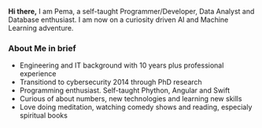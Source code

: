 **Hi there,**
I am Pema, a self-taught Programmer/Developer, Data Analyst and Database enthusiast. I am now 
on a curiosity driven AI and Machine Learning adventure.

### About Me in brief
* Engineering and IT background with 10 years plus professional experience
* Transitiond to cybersecurity 2014 through PhD research
* Programming enthusiast. Self-taught Phython, Angular and Swift
* Curious of about numbers, new technologies and learning new skills
* Love doing meditation, watching comedy shows and reading, especialy spiritual books
